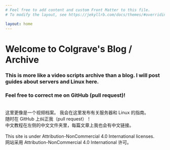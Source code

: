 ```yaml
---
# Feel free to add content and custom Front Matter to this file.
# To modify the layout, see https://jekyllrb.com/docs/themes/#overriding-theme-defaults

layout: home
---
```

# Welcome to Colgrave's Blog / Archive
### This is more like a video scripts archive than a blog. I will post guides about servers and Linux here. 
### Feel free to correct me on GitHub (pull request)! 
\
这里更像是一个视频档案。 我会在这里发布有关服务器和 Linux 的指南。\
随时在 GitHub 上纠正我（pull request）！\
中文教程在左侧的中文文件夹里，每篇文章上我也会有中文链接。\
\
This site is under Attribution-NonCommercial 4.0 International licenses. \
网站采用 Attribution-NonCommercial 4.0 International 许可。